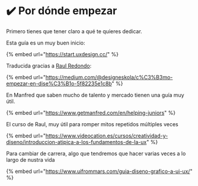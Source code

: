 # ✔️ Por dónde empezar



Primero tienes que tener claro a qué te quieres dedicar.

Esta guía es un muy buen inicio:

{% embed url="https://start.uxdesign.cc/" %}

Traducida gracias a [Raul Redondo](https://twitter.com/Sr\_Redondo):

{% embed url="https://medium.com/@designeskola/c%C3%B3mo-empezar-en-dise%C3%B1o-5f82235e1c8b" %}



En Manfred que saben mucho de talento y mercado tienen una guía muy útil.

{% embed url="https://www.getmanfred.com/en/helping-juniors" %}

El curso de Raul, muy útil para romper mitos repetidos múltiples veces

{% embed url="https://www.videocation.es/cursos/creatividad-y-diseno/introduccion-atipica-a-los-fundamentos-de-la-ux" %}

Para cambiar de carrera, algo que tendremos que hacer varias veces a lo largo de nustra vida

{% embed url="https://www.uifrommars.com/guia-diseno-grafico-a-ui-ux/" %}
